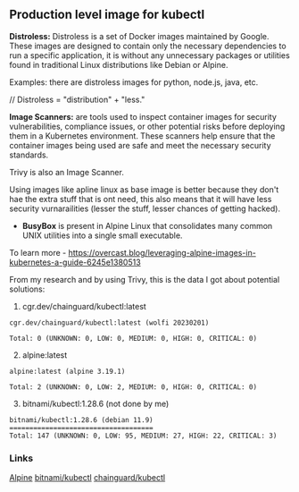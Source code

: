 ## Production level image for kubectl

**Distroless:**
Distroless is a set of Docker images maintained by Google. These images are designed to contain only the necessary dependencies to run a specific application,
it is without any unnecessary packages or utilities found in traditional Linux distributions like Debian or Alpine.

Examples: there are distroless images for python, node.js, java, etc.

// Distroless = "distribution" + "less."

**Image Scanners:** are tools used to inspect container images for security vulnerabilities, compliance issues, or other potential risks before deploying them in a Kubernetes environment. These scanners help ensure that the container images being used are safe and meet the necessary security standards.

Trivy is also an Image Scanner.

Using images like apline linux as base image is better because they don't hae the extra stuff that is ont need, this also means that it will have less security vurnarailities (lesser the stuff, lesser chances of getting hacked).

- **BusyBox** is present in Alpine Linux that consolidates many common UNIX utilities into a single small executable.

To learn more - https://overcast.blog/leveraging-alpine-images-in-kubernetes-a-guide-6245e1380513

From my research and by using Trivy, this is the data I got about potential solutions:

1. cgr.dev/chainguard/kubectl:latest
   
```
cgr.dev/chainguard/kubectl:latest (wolfi 20230201)

Total: 0 (UNKNOWN: 0, LOW: 0, MEDIUM: 0, HIGH: 0, CRITICAL: 0)
```

2. alpine:latest

```
alpine:latest (alpine 3.19.1)

Total: 2 (UNKNOWN: 0, LOW: 2, MEDIUM: 0, HIGH: 0, CRITICAL: 0)
```

3. bitnami/kubectl:1.28.6 (not done by me)

```
bitnami/kubectl:1.28.6 (debian 11.9)
====================================
Total: 147 (UNKNOWN: 0, LOW: 95, MEDIUM: 27, HIGH: 22, CRITICAL: 3)
```

### Links

[Alpine](https://hub.docker.com/_/alpine/tags)
[bitnami/kubectl](https://hub.docker.com/r/bitnami/kubectl/tags)
[chainguard/kubectl](https://images.chainguard.dev/directory/image/kubectl/versions#/)
